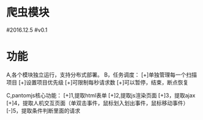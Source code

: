 # 爬虫模块
#2016.12.5
#v0.1
# 功能
A,各个模块独立运行，支持分布式部署。
B，任务调度：
	[+]单独管理每一个扫描项目
	[+]设置项目优先级
	[+]可限制每秒请求数
	[+]可以暂停，结束，断点恢复


C,pantomjs核心功能：
	[+]1,提取html表单
	[+]2,提取js渲染页面
	[+]3，提取ajax
	[+]4，提取人机交互页面（单双击事件，鼠标划入划出事件，鼠标移动事件）
	[-]5，提取条件判断里面的请求